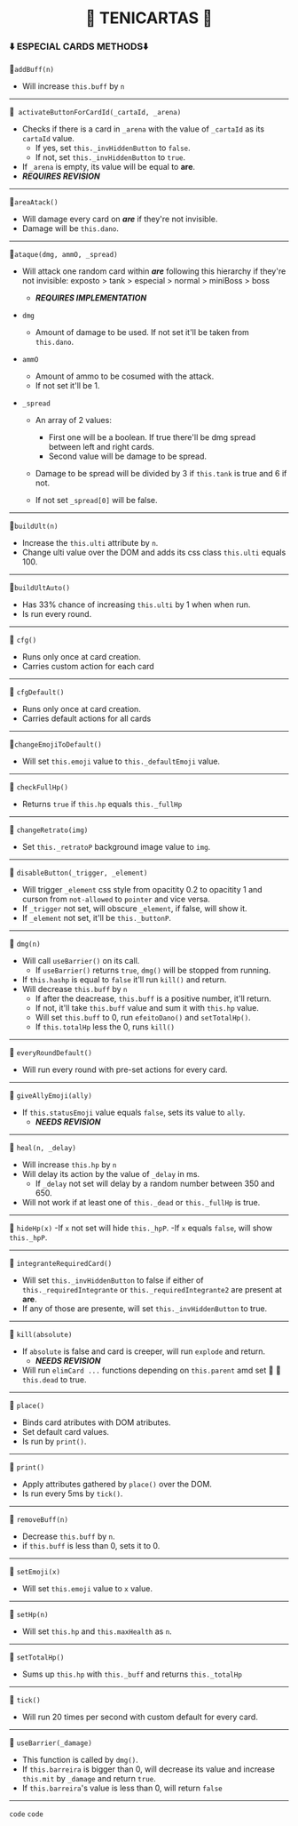 # <div align='center' >  🎴 TENICARTAS 🎴 </div>


### ⬇️ ESPECIAL CARDS METHODS⬇️


🔹`addBuff(n)` 

 - Will increase `this.buff` by `n`

---
🔹` activateButtonForCardId(_cartaId, _arena)` 
 - Checks if there is a card in `_arena` with the value of `_cartaId` as its `cartaId` value.
   - If yes, set `this._invHiddenButton` to `false`.
   - If not, set `this._invHiddenButton` to `true`.
- If `_arena` is empty, its value will be equal to **are**.
- ***REQUIRES REVISION***

---
🔹`areaAtack()`

 - Will damage every card on ***are*** if they're not invisible.
 - Damage will be `this.dano`.

---
🔹`ataque(dmg, ammO, _spread)`

- Will attack one random card within ***are*** following this hierarchy if they're not invisible: exposto > tank > especial > normal > miniBoss > boss
  
   - ***REQUIRES IMPLEMENTATION***

- `dmg` 
  - Amount of damage to be used. If not set it'll be taken from `this.dano`.


- `ammO` 
  - Amount of ammo to be cosumed with the attack. 
  - If not set it'll be 1.
  

- `_spread` 
   - An array of 2 values: 
      - First one will be a boolean. 
      If true there'll be dmg spread between left and right cards.
      - Second value will be damage to be spread.

    - Damage to be spread will be divided by 3 if `this.tank` is true and 6 if not.
    - If not set `_spread[0]` will be false.
---
🔹`buildUlt(n)`

 - Increase the `this.ulti` attribute by `n`.
 - Change ulti value over the DOM and adds its css class `this.ulti` equals 100.

---
🔹`buildUltAuto()`

 - Has 33% chance of increasing `this.ulti` by 1 when when run.
 - Is run every round.


---
🔹 `cfg()`
  - Runs only once at card creation.
  - Carries custom action for each card

---
🔹 `cfgDefault()`
  - Runs only once at card creation.
  - Carries default actions for all cards


---
🔹`changeEmojiToDefault()`
 - Will set `this.emoji` value to `this._defaultEmoji` value.

----------------- 
🔹 `checkFullHp()` 

- Returns `true` if `this.hp` equals `this._fullHp`

---
🔹 `changeRetrato(img)` 
 - Set `this._retratoP` background image value to `img`.

---
🔹 `disableButton(_trigger, _element)`

 - Will trigger `_element` css style from opacitity 0.2 to opacitity 1 and curson from `not-allowed` to `pointer` and vice versa.
 - If `_trigger` not set, will obscure `_element`, if false, will show it.
 - If `_element` not set, it'll be `this._buttonP`.
 
---
🔹 `dmg(n)`

  - Will call `useBarrier()` on its call.
    - If `useBarrier()` returns `true`, `dmg()` will be stopped from running.
  - If `this.hashp` is equal to `false` it'll run `kill()` and return.
  - Will decrease `this.buff` by `n`
    -  If after the deacrease, `this.buff` is a positive number, it'll return.
    -  If not, it'll take `this.buff` value and sum it with `this.hp` value.
    -  Will set  `this.buff` to 0, run  `efeitoDano()` and `setTotalHp()`.
    -  If `this.totalHp` less the 0, runs `kill()`

---
🔹 `everyRoundDefault()`
  - Will run every round with pre-set actions for every card.


---
🔹 `giveAllyEmoji(ally)`

 - If `this.statusEmoji` value equals `false`, sets its value to `ally`.
    - ***NEEDS REVISION*** 

----
🔹 `heal(n, _delay)`
- Will increase `this.hp` by `n`
- Will delay its action by the value of `_delay` in ms.
    - If `_delay` not set will delay by a random number between 350 and 650. 
- Will not work if at least one of `this._dead` or `this._fullHp` is true.

---
🔹 `hideHp(x)`
  -If `x` not set will hide `this._hpP`.
  -If `x` equals `false`, will show `this._hpP`.

---
🔹 `integranteRequiredCard()`
 - Will set `this._invHiddenButton` to false if either of `this._requiredIntegrante` or `this._requiredIntegrante2` are present at **are**.
 - If any of those are presente, will set `this._invHiddenButton` to true.

---
🔹 `kill(absolute)`
- If `absolute` is false and card is creeper, will run `explode` and return.
   - ***NEEDS REVISION***
- Will run `elimCard ...` functions depending on `this.parent` amd set 🔹 🔹 `this.dead` to true.

----------------- 
🔹 `place()` 

 - Binds card atributes with DOM atributes.
 - Set default card values.
 - Is run by `print()`.

---
🔹 `print()`
  - Apply attributes gathered by `place()` over the DOM.
  - Is run every 5ms by `tick()`.

---
🔹 `removeBuff(n)`
  - Decrease `this.buff` by `n`.
  - if `this.buff` is less than 0, sets it to 0.


---
🔹 `setEmoji(x)`
- Will set `this.emoji` value to `x` value.

---
🔹 `setHp(n)`

- Will set `this.hp` and `this.maxHealth` as `n`.


----------------- 
🔹 `setTotalHp()` 

- Sums up `this.hp` with `this._buff` and returns `this._totalHp`

---
🔹 `tick()` 
  - Will run 20 times per second with custom default for every card.

---
🔹 `useBarrier(_damage)`
 - This function is called by `dmg()`.
 - If `this.barreira` is bigger than 0, will decrease its value and increase `this.mit` by `_damage` and return `true`.
 - If `this.barreira`'s value is less than 0, will return `false`

---
`code`
`code`